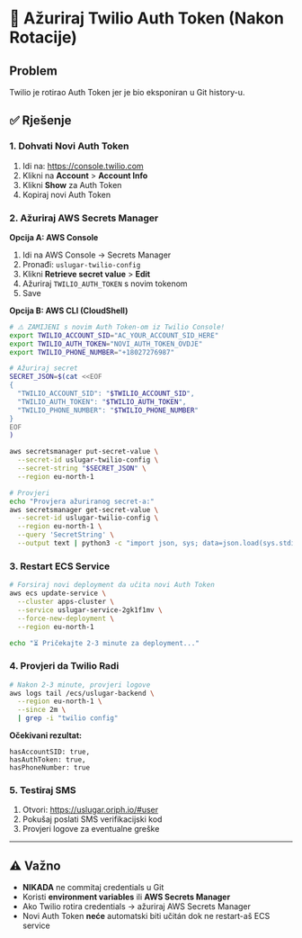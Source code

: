 # 🔄 Ažuriraj Twilio Auth Token (Nakon Rotacije)

## Problem
Twilio je rotirao Auth Token jer je bio eksponiran u Git history-u.

## ✅ Rješenje

### 1. Dohvati Novi Auth Token

1. Idi na: https://console.twilio.com
2. Klikni na **Account** > **Account Info**
3. Klikni **Show** za Auth Token
4. Kopiraj novi Auth Token

### 2. Ažuriraj AWS Secrets Manager

**Opcija A: AWS Console**
1. Idi na AWS Console → Secrets Manager
2. Pronađi: `uslugar-twilio-config`
3. Klikni **Retrieve secret value** > **Edit**
4. Ažuriraj `TWILIO_AUTH_TOKEN` s novim tokenom
5. Save

**Opcija B: AWS CLI (CloudShell)**

```bash
# ⚠️ ZAMIJENI s novim Auth Token-om iz Twilio Console!
export TWILIO_ACCOUNT_SID="AC_YOUR_ACCOUNT_SID_HERE"
export TWILIO_AUTH_TOKEN="NOVI_AUTH_TOKEN_OVDJE"
export TWILIO_PHONE_NUMBER="+18027276987"

# Ažuriraj secret
SECRET_JSON=$(cat <<EOF
{
  "TWILIO_ACCOUNT_SID": "$TWILIO_ACCOUNT_SID",
  "TWILIO_AUTH_TOKEN": "$TWILIO_AUTH_TOKEN",
  "TWILIO_PHONE_NUMBER": "$TWILIO_PHONE_NUMBER"
}
EOF
)

aws secretsmanager put-secret-value \
  --secret-id uslugar-twilio-config \
  --secret-string "$SECRET_JSON" \
  --region eu-north-1

# Provjeri
echo "Provjera ažuriranog secret-a:"
aws secretsmanager get-secret-value \
  --secret-id uslugar-twilio-config \
  --region eu-north-1 \
  --query 'SecretString' \
  --output text | python3 -c "import json, sys; data=json.load(sys.stdin); print('✅ Secret ažuriran'); print('Account SID:', data.get('TWILIO_ACCOUNT_SID', 'NEDOSTAJE')[:10] + '...'); print('Auth Token:', 'OK' if data.get('TWILIO_AUTH_TOKEN') else 'NEDOSTAJE')"
```

### 3. Restart ECS Service

```bash
# Forsiraj novi deployment da učita novi Auth Token
aws ecs update-service \
  --cluster apps-cluster \
  --service uslugar-service-2gk1f1mv \
  --force-new-deployment \
  --region eu-north-1

echo "⏳ Pričekajte 2-3 minute za deployment..."
```

### 4. Provjeri da Twilio Radi

```bash
# Nakon 2-3 minute, provjeri logove
aws logs tail /ecs/uslugar-backend \
  --region eu-north-1 \
  --since 2m \
  | grep -i "twilio config"
```

**Očekivani rezultat:**
```
hasAccountSID: true,
hasAuthToken: true,
hasPhoneNumber: true
```

### 5. Testiraj SMS

1. Otvori: https://uslugar.oriph.io/#user
2. Pokušaj poslati SMS verifikacijski kod
3. Provjeri logove za eventualne greške

---

## ⚠️ Važno

- **NIKADA** ne commitaj credentials u Git
- Koristi **environment variables** ili **AWS Secrets Manager**
- Ako Twilio rotira credentials → ažuriraj AWS Secrets Manager
- Novi Auth Token **neće** automatski biti učitán dok ne restart-aš ECS service

